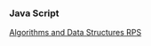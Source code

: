 ### Java Script
[Algorithms and Data Structures RPS](https://kaningleb.github.io/FreeCodeCamp-JavaScript/Algorithms-and-Data-Structures-RPS)